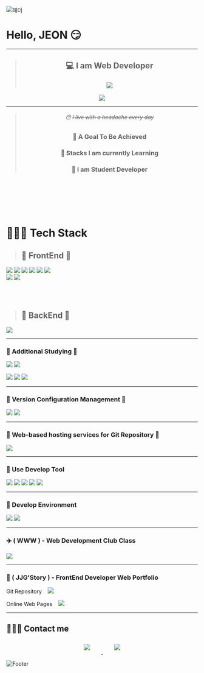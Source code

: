 ![헤더](https://capsule-render.vercel.app/api?type=rounded&color=auto&height=100&section=header&text=새로운%20환경을%20두려워하지%20말라&fontSize=50)
# Hello, JEON :smirk:

<p></p>
<p></p>
<p></p>

<div align="center">

--- 

> ## :computer:  I am Web Developer
> ### <a href="https://github.com/JeonJongYook"><img src="https://hits.seeyoufarm.com/api/count/incr/badge.svg?url=https%3A%2F%2Fgithub.com%2FJeonJongYook&count_bg=%23000000&title_bg=%23000000&icon=github.svg&icon_color=%23E7E7E7&title=GitHub&edge_plastic=false"/></a>

</div>

<div align="center">
  <img align="center" src="https://github-readme-stats.vercel.app/api/top-langs/?username=JeonJongYook&theme=dracula&exclude_repo=semicoloncommunity&layout=compact&langs_count=10"/>
</div>


<div align="center">

---

</div>
<div align="center">

> ###### :hushed: ~~I live with a headache every day~~
> ### :bell: A Goal To Be Achieved
> ### :eyes: Stacks I am currently Learning
> ### :angel: I am Student Developer
 


<br />

</div>
<br/>
<br/>
<br/>
<br/>

# 👩🏻‍💻 Tech Stack 
> ## :pencil: FrontEnd :pencil:

<p>
    <img src="https://img.shields.io/badge/HTML5-E34F26?style=for-the-badge&logo=HTML5&logoColor=white"/>
    <img src="https://img.shields.io/badge/CSS3-1572B6?style=for-the-badge&logo=CSS3&logoColor=white"/>
    <img src="https://img.shields.io/badge/Java-007396?style=for-the-badge&logo=Java&logoColor=white"/>
    <img src="https://img.shields.io/badge/JavaScript-F7DF1E?style=for-the-badge&logo=JavaScript&logoColor=white"/>
    <img src="https://img.shields.io/badge/Vue.js-4FC08D?style=for-the-badge&logo=Vue.js&logoColor=white"/>
    <img src="https://img.shields.io/badge/React-61DAFB?style=for-the-badge&logo=React&logoColor=black"/>
    <br />
    <img src="https://img.shields.io/badge/Flask-000000?style=for-the-badge&logo=Flask&logoColor=white"/>
    <img src="https://img.shields.io/badge/NestJS-E0234E?style=for-the-badge&logo=NestJS&logoColor=white"/>
    
</p>

<br/>
<br/>

> ## :pencil: BackEnd :pencil:

<p>
    <img src="https://img.shields.io/badge/Node.js-339933?style=for-the-badge&logo=Node.js&logoColor=white"/>
</p>

---

### :rocket: Additional Studying :rocket: 
<p>
    <img src="https://img.shields.io/badge/GithubPages-222222?style=for-the-badge&logo=GithubPages&logoColor=white"/>
    <img src="https://img.shields.io/badge/Notion-000000?style=for-the-badge&logo=Notion&logoColor=white"/></a>
</p>
<p>
     <img src="https://img.shields.io/badge/Raspberry Pi-A22846?style=for-the-badge&logo=Raspberry Pi&logoColor=white"/>
    <img src="https://img.shields.io/badge/Android Studio-3DDC84?style=for-the-badge&logo=Android Studio&logoColor=white"/>
    <img src="https://img.shields.io/badge/Netlify-00C7B7?style=for-the-badge&logo=Netlify&logoColor=white"/>
</p>

---

### 📡 Version Configuration Management 📡

<p> 
    <img src="https://img.shields.io/badge/Git-F05032?style=for-the-badge&logo=Git&logoColor=white"/>
    <a href="https://github.com/JeonJongYook">
        <img src="https://img.shields.io/badge/Github-181717?style=for-the-badge&logo=Github&logoColor=white"/>
    </a>
</p>

---

### 📡 Web-based hosting services for Git Repository 📡

<p> 
    <a href="https://github.com/JeonJongYook">
        <img src="https://img.shields.io/badge/Github-181717?style=for-the-badge&logo=Github&logoColor=white"/>
    </a>
</p>

---

### :traffic_light: Use Develop Tool
<p>
    <img src="https://img.shields.io/badge/Visual Studio Code-007ACC?style=for-the-badge&logo=Visual Studio Code&logoColor=white"/>
    <img src="https://img.shields.io/badge/Eclipse-2C2255?style=for-the-badge&logo=Eclipse&logoColor=white"/>
    <img src="https://img.shields.io/badge/IntelliJ IDEA-000000?style=for-the-badge&logo=IntelliJ IDEA&logoColor=white"/>
    <img src="https://img.shields.io/badge/WebStorm-000000?style=for-the-badge&logo=WebStorm&logoColor=white"/>
    <img src="https://img.shields.io/badge/CodePen-000000?style=for-the-badge&logo=CodePen&logoColor=white"/>
</p>

---

### :rainbow: Develop Environment

<p>
    <img src="https://img.shields.io/badge/Windows-0078D6?style=for-the-badge&logo=Windows&logoColor=white"/>
    <img src="https://img.shields.io/badge/Ubuntu-E95420?style=for-the-badge&logo=Ubuntu&logoColor=white"/>
</p>

---

### :airplane: ( WWW ) - Web Development Club Class 

<p>
    <a href="https://github.com/INTEC-WWW">
        <img src="https://img.shields.io/badge/Github-181717?style=for-the-badge&logo=Github&logoColor=white"/>
    </a>
</p>

---

### 🚄 ( JJG'Story ) - FrontEnd Developer Web Portfolio 

<p>

Git Repository &nbsp;&nbsp;
    <a href="https://github.com/JeonJongYook/Portfolio-Web" target="_blank">
        <img src="https://img.shields.io/badge/Github-181717?style=for-the-badge&logo=Github&logoColor=white"/>
    </a>

Online Web Pages &nbsp;&nbsp;
    <a href="https://jjgstory.netlify.app/" target="_blank">
        <img src="https://img.shields.io/badge/Github-181717?style=for-the-badge&logo=Github&logoColor=white"/>
    </a>
</p>

---


## 🙋🏻‍♀️ Contact me

<div align="center">
    <a href="mailto:jggen0121@naver.com">
        <img 
            src="https://img.shields.io/badge/Naver-03C75A?style=for-the-badge&logo=Naver&logoColor=white&link=https://instagram.com/leejieuns2/"
            style="height: auto; margin-left: 20px; margin-right: 20px; padding: 10px;"/>
    </a>
    <a href="https://instagram.com/leejieuns2">
        <img 
            src="https://img.shields.io/badge/Instagram-E4405F?style=for-the-badge&logo=instagram&logoColor=white&link=https://instagram.com/w._.hddnr_19/"
            style="height: auto; margin-left: 20px; margin-right: 20px; padding: 10px;"/>
    </a>
</div>


![Footer](https://capsule-render.vercel.app/api?type=waving&color=auto&height=200&section=footer)